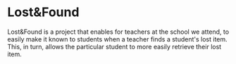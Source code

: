 # Lost&Found

Lost&Found is a project that enables for teachers at the school we attend, to easily make it known to students when a teacher finds a student's lost item. This, in turn, allows the particular student to more easily retrieve their lost item.
